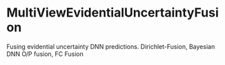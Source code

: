 # MultiViewEvidentialUncertaintyFusion
Fusing evidential uncertainty DNN predictions. Dirichlet-Fusion, Bayesian DNN O/P fusion, FC Fusion
